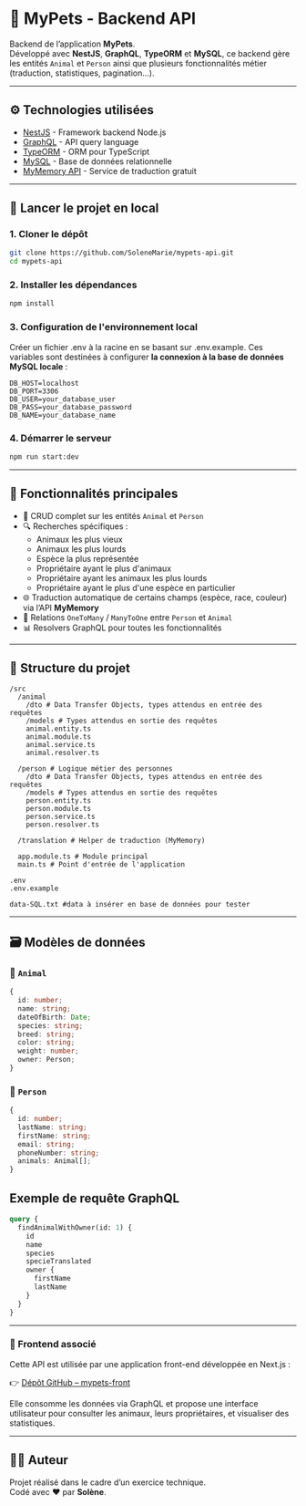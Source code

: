 # 🐾 MyPets - Backend API

Backend de l’application **MyPets**.  
Développé avec **NestJS**, **GraphQL**, **TypeORM** et **MySQL**, ce backend gère les entités `Animal` et `Person` ainsi que plusieurs fonctionnalités métier (traduction, statistiques, pagination...).

---

## ⚙️ Technologies utilisées

- [NestJS](https://nestjs.com/) - Framework backend Node.js
- [GraphQL](https://graphql.org/) - API query language
- [TypeORM](https://typeorm.io/) - ORM pour TypeScript
- [MySQL](https://www.mysql.com/) - Base de données relationnelle
- [MyMemory API](https://mymemory.translated.net/) - Service de traduction gratuit

---

## 🚀 Lancer le projet en local

### 1. Cloner le dépôt

```bash
git clone https://github.com/SoleneMarie/mypets-api.git
cd mypets-api
```

### 2. Installer les dépendances

```bash
npm install
```

### 3. Configuration de l'environnement local

Créer un fichier .env à la racine en se basant sur .env.example.
Ces variables sont destinées à configurer **la connexion à la base de données MySQL locale** :

```
DB_HOST=localhost
DB_PORT=3306
DB_USER=your_database_user
DB_PASS=your_database_password
DB_NAME=your_database_name
```

### 4. Démarrer le serveur

```bash
npm run start:dev
```

---

## 🧠 Fonctionnalités principales

- 🔁 CRUD complet sur les entités `Animal` et `Person`
- 🔍 Recherches spécifiques :
  - Animaux les plus vieux
  - Animaux les plus lourds
  - Espèce la plus représentée
  - Propriétaire ayant le plus d'animaux
  - Propriétaire ayant les animaux les plus lourds
  - Propriétaire ayant le plus d'une espèce en particulier
- 🌐 Traduction automatique de certains champs (espèce, race, couleur) via l’API **MyMemory**
- 🔗 Relations `OneToMany` / `ManyToOne` entre `Person` et `Animal`
- 📊 Resolvers GraphQL pour toutes les fonctionnalités

---

## 📁 Structure du projet

```
/src
  /animal
    /dto # Data Transfer Objects, types attendus en entrée des requêtes
    /models # Types attendus en sortie des requêtes
    animal.entity.ts
    animal.module.ts
    animal.service.ts
    animal.resolver.ts

  /person # Logique métier des personnes
    /dto # Data Transfer Objects, types attendus en entrée des requêtes
    /models # Types attendus en sortie des requêtes
    person.entity.ts
    person.module.ts
    person.service.ts
    person.resolver.ts

  /translation # Helper de traduction (MyMemory)

  app.module.ts # Module principal
  main.ts # Point d'entrée de l'application

.env
.env.example

data-SQL.txt #data à insérer en base de données pour tester
```

---

## 🗃️ Modèles de données

### 🐶 `Animal`

```ts
{
  id: number;
  name: string;
  dateOfBirth: Date;
  species: string;
  breed: string;
  color: string;
  weight: number;
  owner: Person;
}
```

### 👤 `Person`

```ts
{
  id: number;
  lastName: string;
  firstName: string;
  email: string;
  phoneNumber: string;
  animals: Animal[];
}
```

## Exemple de requête GraphQL

```graphql
query {
  findAnimalWithOwner(id: 1) {
    id
    name
    species
    specieTranslated
    owner {
      firstName
      lastName
    }
  }
}
```

---

### 🔗 Frontend associé

Cette API est utilisée par une application front-end développée en Next.js :

👉 [Dépôt GitHub – mypets-front](https://github.com/SoleneMarie/mypets-front)

Elle consomme les données via GraphQL et propose une interface utilisateur pour consulter les animaux, leurs propriétaires, et visualiser des statistiques.

---

## 👩‍💻 Auteur

Projet réalisé dans le cadre d’un exercice technique.  
Codé avec ❤️ par **Solène**.
